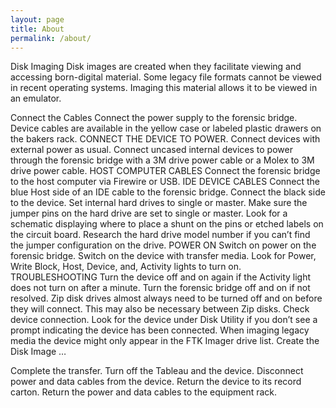 ```yaml
---
layout: page
title: About
permalink: /about/
---
```


Disk Imaging
Disk images are created when they facilitate viewing and accessing born-digital material.
Some legacy file formats cannot be viewed in recent operating systems. Imaging this material
allows it to be viewed in an emulator.

Connect the Cables
Connect the power supply to the forensic bridge.
Device cables are available in the yellow case or labeled plastic drawers on the bakers rack.
CONNECT THE DEVICE TO POWER.
Connect devices with external power as usual.
Connect uncased internal devices to power through the forensic bridge with a 3M drive power cable or a Molex to 3M drive power cable.
HOST COMPUTER CABLES
Connect the forensic bridge to the host computer via Firewire or USB.
IDE DEVICE CABLES
Connect the blue Host side of an IDE cable to the forensic bridge.
Connect the black side to the device.
Set internal hard drives to single or master.
Make sure the jumper pins on the hard drive are set to single or master.
Look for a schematic displaying where to place a shunt on the pins or etched labels on the circuit board.
Research the hard drive model number if you can’t find the jumper configuration on the drive.
POWER ON
Switch on power on the forensic bridge. Switch on the device with transfer media.
Look for Power, Write Block, Host, Device, and, Activity lights to turn on.
TROUBLESHOOTING
Turn the device off and on again if the Activity light does not turn on after a minute. Turn the forensic bridge off and on if not resolved.
Zip disk drives almost always need to be turned off and on before they will connect. This may also be necessary between Zip disks.
Check device connection.
Look for the device under Disk Utility if you don’t see a prompt indicating the device has been connected.
When imaging legacy media the device might only appear in the FTK Imager drive list.
Create the Disk Image
…

Complete the transfer.
Turn off the Tableau and the device.
Disconnect power and data cables from the device.
Return the device to its record carton.
Return the power and data cables to the equipment rack.